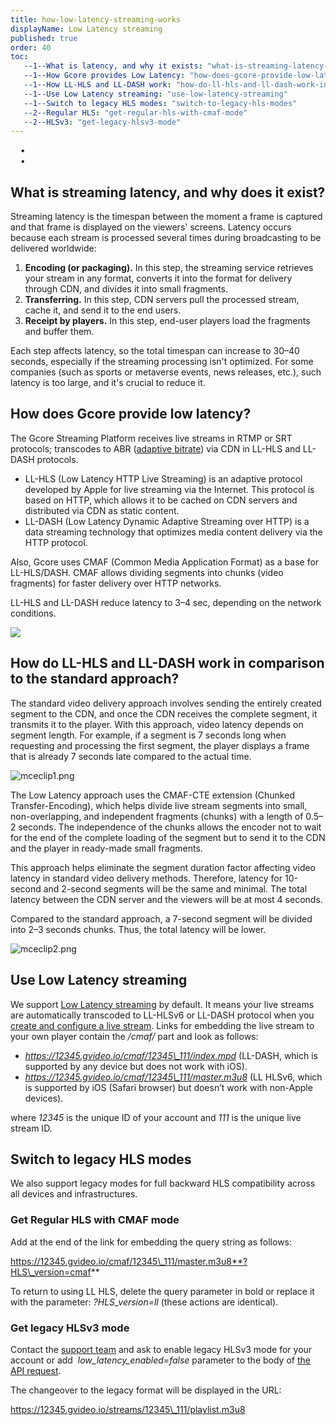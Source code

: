 ```yaml
---
title: how-low-latency-streaming-works
displayName: Low Latency streaming
published: true
order: 40
toc:
   --1--What is latency, and why it exists: "what-is-streaming-latency-and-why-does-it-exist"
   --1--How Gcore provides Low Latency: "how-does-gcore-provide-low-latency"
   --1--How LL-HLS and LL-DASH work: "how-do-ll-hls-and-ll-dash-work-in-comparison-to-the-standard-approach"
   --1--Use Low Latency streaming: "use-low-latency-streaming"
   --1--Switch to legacy HLS modes: "switch-to-legacy-hls-modes"
   --2--Regular HLS: "get-regular-hls-with-cmaf-mode"
   --2--HLSv3: "get-legacy-hlsv3-mode"
---
```

  
  
  
  
  
    •  
    •

What is streaming latency, and why does it exist?
-------------------------------------------------

Streaming latency is the timespan between the moment a frame is captured and that frame is displayed on the viewers' screens. Latency occurs because each stream is processed several times during broadcasting to be delivered worldwide:

1.  **Encoding (or packaging).** In this step, the streaming service retrieves your stream in any format, converts it into the format for delivery through CDN, and divides it into small fragments.
2.  **Transferring.** In this step, CDN servers pull the processed stream, cache it, and send it to the end users.
3.  **Receipt by players.** In this step, end-user players load the fragments and buffer them.

Each step affects latency, so the total timespan can increase to 30–40 seconds, especially if the streaming processing isn't optimized. For some companies (such as sports or metaverse events, news releases, etc.), such latency is too large, and it's crucial to reduce it.

How does Gcore provide low latency?
-----------------------------------

The Gcore Streaming Platform receives live streams in RTMP or SRT protocols; transcodes to ABR ([adaptive bitrate](https://www.gcore.com/support/articles/360000604285/)) via CDN in LL-HLS and LL-DASH protocols.

*   LL-HLS (Low Latency HTTP Live Streaming) is an adaptive protocol developed by Apple for live streaming via the Internet. This protocol is based on HTTP, which allows it to be cached on CDN servers and distributed via CDN as static content. 
*   LL-DASH (Low Latency Dynamic Adaptive Streaming over HTTP) is a data streaming technology that optimizes media content delivery via the HTTP protocol.

Also, Gcore uses CMAF (Common Media Application Format) as a base for LL-HLS/DASH. CMAF allows dividing segments into chunks (video fragments) for faster delivery over HTTP networks.

LL-HLS and LL-DASH reduce latency to 3–4 sec, depending on the network conditions.

<img src="https://support.gcore.com/hc/article_attachments/13544135637137">

How do LL-HLS and LL-DASH work in comparison to the standard approach?
----------------------------------------------------------------------

The standard video delivery approach involves sending the entirely created segment to the CDN, and once the CDN receives the complete segment, it transmits it to the player. With this approach, video latency depends on segment length. For example, if a segment is 7 seconds long when requesting and processing the first segment, the player displays a frame that is already 7 seconds late compared to the actual time.

<img src="https://support.gcore.com/hc/article_attachments/13082039137553" alt="mceclip1.png">

The Low Latency approach uses the CMAF-CTE extension (Chunked Transfer-Encoding), which helps divide live stream segments into small, non-overlapping, and independent fragments (chunks) with a length of 0.5–2 seconds. The independence of the chunks allows the encoder not to wait for the end of the complete loading of the segment but to send it to the CDN and the player in ready-made small fragments.

This approach helps eliminate the segment duration factor affecting video latency in standard video delivery methods. Therefore, latency for 10-second and 2-second segments will be the same and minimal. The total latency between the CDN server and the viewers will be at most 4 seconds.

Compared to the standard approach, a 7-second segment will be divided into 2–3 seconds chunks. Thus, the total latency will be lower.

<img src="https://support.gcore.com/hc/article_attachments/13082040364817" alt="mceclip2.png">

Use Low Latency streaming
-------------------------

We support [Low Latency streaming](https://www.gcore.com/news/low-latency-hls/) by default. It means your live streams are automatically transcoded to LL-HLSv6 or LL-DASH protocol when you [create and configure a live stream](https://www.gcore.com/support/articles/5307972492945/). Links for embedding the live stream to your own player contain the _/cmaf/_ part and look as follows:

*   _https://12345.gvideo.io/cmaf/12345\_111/index.mpd_ (LL-DASH, which is supported by any device but does not work with iOS). 
*   _https://12345.gvideo.io/cmaf/12345\_111/master.m3u8_ (LL HLSv6, which is supported by iOS (Safari browser) but doesn’t work with non-Apple devices).

where _12345_ is the unique ID of your account and _111_ is the unique live stream ID.

Switch to legacy HLS modes
--------------------------

We also support legacy modes for full backward HLS compatibility across all devices and infrastructures. 

### Get Regular HLS with CMAF mode  

Add at the end of the link for embedding the query string as follows:  

https://12345.gvideo.io/cmaf/12345\_111/master.m3u8**?HLS\_version=cmaf**

To return to using LL HLS, delete the query parameter in bold or replace it with the parameter: _?HLS\_version=ll_ (these actions are identical).

### Get legacy HLSv3 mode  

Contact the [support team](mailto:support@gcore.com) and ask to enable legacy HLSv3 mode for your account or add  _low\_latency\_enabled=false_ parameter to the body of [the API request](https://apidocs.gcore.com/streaming#tag/Streams/operation/patch_streams_id).

The changeover to the legacy format will be displayed in the URL:

https://12345.gvideo.io/streams/12345\_111/playlist.m3u8